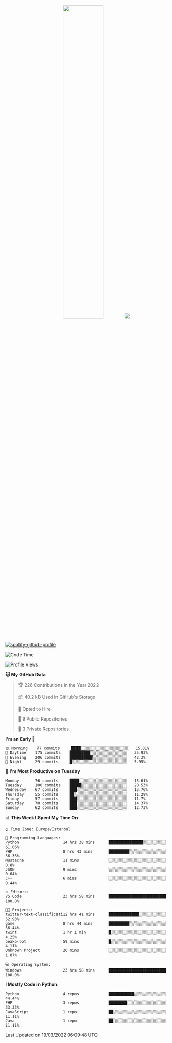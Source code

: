 <p align="center">
  <img height="50%" width="auto" src ="https://github-readme-stats.vercel.app/api/top-langs/?username=3nws&layout=compact&hide_border=true&theme=darcula&bg_color=00000000&langs_count=6&hide=jupyter%20notebook,tex,css,ejs,gherkin,mustache,shell,procfile">
  <img src ="https://github-readme-streak-stats.herokuapp.com?user=3nws&theme=darcula&hide_border=true&background=FFFFFF00">
  <br>
  <br>
</p>
  
[![spotify-github-profile](https://spotify-github-profile.vercel.app/api/view?uid=6ina68mkaqzvpogcq1v51dp37&cover_image=true&theme=novatorem&bar_color=ff0a0a&bar_color_cover=true)](https://spotify-github-profile.vercel.app/api/view?uid=6ina68mkaqzvpogcq1v51dp37&redirect=true)

<!--START_SECTION:waka-->
![Code Time](http://img.shields.io/badge/Code%20Time-73%20hrs%2044%20mins-blue)

![Profile Views](http://img.shields.io/badge/Profile%20Views-1-blue)

**🐱 My GitHub Data** 

> 🏆 226 Contributions in the Year 2022
 > 
> 📦 40.2 kB Used in GitHub's Storage 
 > 
> 💼 Opted to Hire
 > 
> 📜 9 Public Repositories 
 > 
> 🔑 3 Private Repositories  
 > 
**I'm an Early 🐤** 

```text
🌞 Morning    77 commits     ████░░░░░░░░░░░░░░░░░░░░░   15.81% 
🌆 Daytime    175 commits    █████████░░░░░░░░░░░░░░░░   35.93% 
🌃 Evening    206 commits    ██████████░░░░░░░░░░░░░░░   42.3% 
🌙 Night      29 commits     █░░░░░░░░░░░░░░░░░░░░░░░░   5.95%

```
📅 **I'm Most Productive on Tuesday** 

```text
Monday       76 commits     ████░░░░░░░░░░░░░░░░░░░░░   15.61% 
Tuesday      100 commits    █████░░░░░░░░░░░░░░░░░░░░   20.53% 
Wednesday    67 commits     ███░░░░░░░░░░░░░░░░░░░░░░   13.76% 
Thursday     55 commits     ██░░░░░░░░░░░░░░░░░░░░░░░   11.29% 
Friday       57 commits     ███░░░░░░░░░░░░░░░░░░░░░░   11.7% 
Saturday     70 commits     ███░░░░░░░░░░░░░░░░░░░░░░   14.37% 
Sunday       62 commits     ███░░░░░░░░░░░░░░░░░░░░░░   12.73%

```


📊 **This Week I Spent My Time On** 

```text
⌚︎ Time Zone: Europe/Istanbul

💬 Programming Languages: 
Python                   14 hrs 38 mins      ███████████████░░░░░░░░░░   61.06% 
PHP                      8 hrs 43 mins       █████████░░░░░░░░░░░░░░░░   36.36% 
Mustache                 11 mins             ░░░░░░░░░░░░░░░░░░░░░░░░░   0.8% 
JSON                     9 mins              ░░░░░░░░░░░░░░░░░░░░░░░░░   0.64% 
C++                      6 mins              ░░░░░░░░░░░░░░░░░░░░░░░░░   0.44%

🔥 Editors: 
VS Code                  23 hrs 58 mins      █████████████████████████   100.0%

🐱‍💻 Projects: 
twitter-text-classificati12 hrs 41 mins      █████████████░░░░░░░░░░░░   52.93% 
game                     8 hrs 44 mins       █████████░░░░░░░░░░░░░░░░   36.44% 
twint                    1 hr 1 min          █░░░░░░░░░░░░░░░░░░░░░░░░   4.25% 
beako-bot                59 mins             █░░░░░░░░░░░░░░░░░░░░░░░░   4.11% 
Unknown Project          26 mins             ░░░░░░░░░░░░░░░░░░░░░░░░░   1.87%

💻 Operating System: 
Windows                  23 hrs 58 mins      █████████████████████████   100.0%

```

**I Mostly Code in Python** 

```text
Python                   4 repos             ███████████░░░░░░░░░░░░░░   44.44% 
PHP                      3 repos             ████████░░░░░░░░░░░░░░░░░   33.33% 
JavaScript               1 repo              ██░░░░░░░░░░░░░░░░░░░░░░░   11.11% 
Java                     1 repo              ██░░░░░░░░░░░░░░░░░░░░░░░   11.11%

```



 Last Updated on 19/03/2022 06:09:48 UTC
<!--END_SECTION:waka-->

<!--
**3nws/3nws** is a ✨ _special_ ✨ repository because its `README.md` (this file) appears on your GitHub profile.

Here are some ideas to get you started:

- 🔭 I’m currently working on ...
- 🌱 I’m currently learning ...
- 👯 I’m looking to collaborate on ...
- 🤔 I’m looking for help with ...
- 💬 Ask me about ...
- 📫 How to reach me: ...
- 😄 Pronouns: ...
- ⚡ Fun fact: ...
-->
